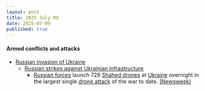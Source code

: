```yaml
---
layout: post
title: 2025 July 09
date: 2025-07-09
published: true
---
```



#### Armed conflicts and attacks

* [Russian invasion of Ukraine](https://en.wikipedia.org/wiki/Russian_invasion_of_Ukraine "Russian invasion of Ukraine")
  * [Russian strikes against Ukrainian infrastructure](https://en.wikipedia.org/wiki/Russian_strikes_against_Ukrainian_infrastructure_%282022%E2%80%93present%29 "Russian strikes against Ukrainian infrastructure (2022–present)")
    * [Russian forces](https://en.wikipedia.org/wiki/Russian_Armed_Forces "Russian Armed Forces") launch 728 [Shahed drones](https://en.wikipedia.org/wiki/Shahed_drones "Shahed drones") at [Ukraine](https://en.wikipedia.org/wiki/Ukraine "Ukraine") overnight in the largest single [drone attack](https://en.wikipedia.org/wiki/Drone_attack "Drone attack") of the war to date. [(Newsweek)](https://www.newsweek.com/russia-ukraine-war-drone-putin-trump-2096445)
